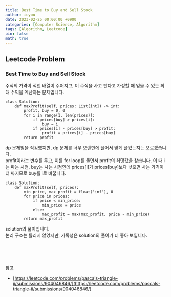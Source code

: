 ```yaml
---
title: Best Time to Buy and Sell Stock
author: icyou
date: 2023-02-25 00:00:00 +0900
categories: [Computer Science, Algorithm]
tags: [Algorithm, Leetcode]
pin: false
math: true
---
```


## Leetcode Problem

### Best Time to Buy and Sell Stock
주식의 가격이 적힌 배열이 주어지고, 이 주식을 사고 판다고 가정할 때 얻을 수 있는 최대 수익을 계산하는 문제입니다.  

```
class Solution:
    def maxProfit(self, prices: List[int]) -> int:
        profit, buy = 0, 0
        for i in range(1, len(prices)):
            if prices[buy] > prices[i]:
                buy = i
            if prices[i] - prices[buy] > profit:
                profit = prices[i] - prices[buy]
        return profit
```

dp 문제임을 직감했지만, dp 문제를 너무 오랜만에 풀어서 맞게 풀었는지는 모르겠습니다.  
profit이라는 변수를 두고, 이를 for loop를 돌면서 profit의 최댓값을 찾습니다. 이 때 i는 파는 시점, buy는 사는 시점인데 prices\[i\]가 prices\[buy\]보다 낮으면 사는 가격이 더 싸지므로 buy를 i로 바꿉니다.  

```
class Solution:
    def maxProfit(self, prices):
        min_price, max_profit = float('inf'), 0
        for price in prices:
            if price < min_price:
                min_price = price
            else:
                max_profit = max(max_profit, price - min_price)
        return max_profit
```
solution의 풀이입니다.  
논리 구조는 틀리지 않았지만, 가독성은 solution의 풀이가 더 좋아 보입니다.  

<br/><br/><br/><br/>
참고 
- [https://leetcode.com/problems/pascals-triangle-ii/submissions/904046846/](https://leetcode.com/problems/pascals-triangle-ii/submissions/904046846/)